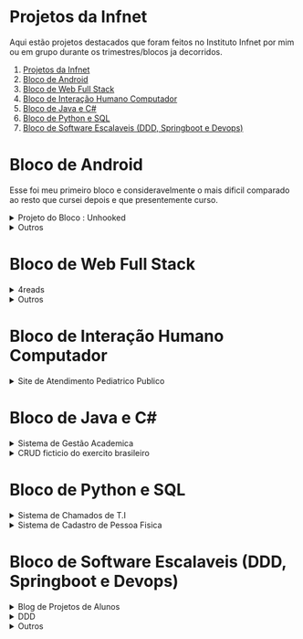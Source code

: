 # Projetos da Infnet
Aqui estão projetos destacados que foram feitos no Instituto Infnet por mim ou em grupo durante os trimestres/blocos ja decorridos.
1. [Projetos da Infnet](#projetos-da-infnet)  
2. [Bloco de Android](#bloco-de-android)  
3. [Bloco de Web Full Stack](#bloco-de-web-full-stack)  
4. [Bloco de Interação Humano Computador](#bloco-de-interação-humano-computador)  
5. [Bloco de Java e C#](#bloco-de-java-e-c)  
6. [Bloco de Python e SQL](#bloco-de-python-e-sql)  
7. [Bloco de Software Escalaveis (DDD, Springboot e Devops)](#bloco-de-software-escalaveis-ddd-springboot-e-devops)  

# Bloco de Android
Esse foi meu primeiro bloco e consideravelmente o mais dificil comparado ao resto que cursei depois e que presentemente curso.
<details>
  <summary>Projeto do Bloco : Unhooked</summary>

  ## Link do APK
  https://play.google.com/store/apps/details?id=com.danielgomeslipkin.unhooked.app&pli=1
  
  ## O projeto
  O projeto do bloco consistiu em criar um aplicativo hosteado na Play Store com anuncios, com integração ao Firebase e organizado com a metodologia SCRUM. Esse trabalho, dado a complexidade, devia ser feito em grupo porem devido ao tamanho pequeno da turma e o fato de que minha dupla abandonou a Infnet no meio do processo, tornando ele muito mais arduoso que o esperado. A proposta do aplicativo é basicamente um rastreador de vicios pessoais, como cigarros, com o intuito de auxiliar o usuario para controlar ele.

  <b> NOTE QUE NÃO SOU PROFISSIONAL DE PSICANALISE OU PSICOTERAPIA E QUALQUER DADO IMPERATIVO PRESENTE NO PROJETO É SOMENTE POR RAZÕES DE TESTE E PROTOTIPO. </b>

  ## Funcionalidades Completas
  - Login com Firebase, incluindo a opção de utilizar o Facebook
  - Dados dos Vicios retirados do Firebase Realtime Storage com a biblioteca Retrofit.
  - Dados dos usuarios e os seus vicios armazenados no Firebase Firestore

## Fotos
 Notara que o design é muito arcaico e certas coisas parecem estar desalinhadas, displays como o Grafico linear não aparentam utilidade e certas funcionalidades como vicios customizados do usuario não foram   
 implementados. Talvez revisite no futuro para dar uma aprimorada.

 ### Pagina de Login
<img src="https://i.imgur.com/hmMUjHy.png" width="30%">

### Dashboard
<img src="https://i.imgur.com/nK9cykG.png" width="30%">

### Configuração do Usuario
<img src="https://i.imgur.com/34dScRX.png" width="30%"><br>
Resetar Tudo retira todos os vicios do usuario e os dados relativos

### Pagina dos Vicios
<img src="https://i.imgur.com/Y3eY8zJ.png" width="30%"><br>
Era pra ter uma logo para cada vicio. Ver somente permite o usuario ter uma noção doque se trata, Add(icionar) disponibiliza a integração á conta do usuario.

### Pagina de Customização de Vicio
<img src="https://i.imgur.com/A1ZTvIA.png" width="30%">
<img src="https://i.imgur.com/1KH2TZP.png" width="30%">

### Pagina de Visualização do Vicio
<img src="https://i.imgur.com/NVZXCfO.png" width="30%"><br>
Fatos circulam aleatoriamente, a frase em cima não.<br>

<img src="https://i.imgur.com/yQBq9K4.png" width="30%"><br>
Ao clica Adicionar Uso, voce seleciona uma data e adicione as horas usadas (TV por exemplo) ou unidades usadas (cigarros pro exemplo) naquela data. O aplicativo disponibilizara esses pontos de uso no Grafico e te dara uma Avaliação Geral de acordo com uma media arbitraria. Se por exemplo voce fumou 5 cigarros essa semana, sua avaliação sera "Boa".
</details>

<details>
  <summary>Outros</summary>

  ## Criador de Personagem RPG
  Esse foi um mini-projeto que visava aplicar nosso conhecimento de Intents e a transição entre Atividades/Paginas diferentes no Aplicativo. Eu tive a ideia de criar um criador de personagem para um RPG ficticio. O projeto original não salvava os personagens criados após fechar o aplicativo pela falta de experiencia, por isso adicionei rapidinho uma integração com o sistema de arquivos interno do Android para persistir os dados.

  O codigo esta na ramificação [android_mikes_mmo](https://github.com/Bagelboi/Infnet-Projetos/tree/android_mikes_mmo)

 ### Pagina de Criação
  <img src="https://i.imgur.com/Ot4t6a1.png" width="30%"><br>
  O botão Classe vai para a seleção de Classe, Logo abre uma intent de escolher imagem do dispositivo e mudar a logo em cima do formulario e Creditos vai para a pagina de creditos

  ### Pagina de Seleção de Classe
  <img src="https://i.imgur.com/OZzAmos.png" width="30%"><br>
  As habilidades são marcadas se o nivel determinado na criação iguala ou supera o nivel da habilidade

  ### Pagina de Personagens criados
  <img src="https://i.imgur.com/Kukp6Qn.png" width="30%">
  <img src="https://i.imgur.com/KPfvzMC.png" width="30%"><br>
  O (+) adiciona um personagem novo e a lixeira apaga
  
  ### Pagina de Creditos
  <img src="https://i.imgur.com/XmVVJeJ.png" width="30%">


  ## Aplicativo de Notas
  Esse foi o trabalho final de uma disciplina que visava testar nosso conhecimento de Keystores, Anuncios, Arquivos Criptografados, Autenticação Firebase e Permissões (Principalmente relacionadas á Localização do usuario).

  ### Pagina Pre-Login
  <img src="https://i.imgur.com/QXdEiB6.png" width="30%">
  
  ### Pagina de Login
  <img src="https://i.imgur.com/3em1C9P.png" width="30%">

  ### Pagina de Notas
  <img src="https://i.imgur.com/c1yWg0L.png" width="30%">
  <img src="https://i.imgur.com/acxWkSr.png" width="30%"><br>
  Ao clicar o sifrão, se estivesse integrado o aplicativo á Play Store, um pagamento seria requisitado para comprar a versão premium da secunda figura (Sem anuncios). Mas ao clicar, ja dispõe ela de graça.

  ### Pagina de Criação de Nota
  <img src="https://i.imgur.com/VPLLa7y.png" width="30%"><br>
  O logo de localização pede a permissão de local. Os outros dois logos são para selecionar ou tirar foto para a nota. Ela então é salva como um arquivo criptografado e somente acessivel se o usuario logado for o que criou a nota.
  
</details>

# Bloco de Web Full Stack
<details>
  <summary>4reads</summary>
  
  ## O projeto
  O projeto do bloco consistiu em criar um site full-stack que utilizava o Firebase para atuar como banco de dados e o Vue para gerenciar o MVC com a metodologia XP (Extreme Programming).
  A ideia foi um site no estilo de Goodreads, onde você seria recompensado pontos por criticar, comentar, etc sobre os livros e lojistas ofereceriam cupons para quem quisesse gastar esses pontos e ganhar promoções na compra de livros. 
  E por mais que não esta completo tudo tudo tudo, estou bem orgulhoso do resultado inicial. Devo credito pela minha dupla Lucas Dias de Gondra.
  
  ## Funcionalidades Completas
  - Login com Firebase
  - Dados armazenados no Firebase
  - Sistema de criticas e comentarios com likes/dislikes
  - Sistema de pontos e cupons
  - Dados dos Livros retirados da API do OpenLibrary

## Fotos
### Landing Page
<img src="https://i.imgur.com/nOgBtEK.png" width="56%"><br>
<img src="https://i.imgur.com/OeEmeQU.png" width="56%"><br>
### Busca
<img src="https://i.imgur.com/8SBcrfc.png" width="56%"><br>
### Pagina do Livro
<img src="https://i.imgur.com/bJ8kItt.png" width="56%"><br>
<img src="https://i.\imgur.com/bJ8kItt.png" width="56%"><br>
Com criticas<br>
<img src="https://i.imgur.com/JmksKXF.png" width="56%"><br>
### Pagina do Usuario
<img src="https://i.imgur.com/MpfGWJy.png" width="56%"><br>
<img src="https://i.imgur.com/09Zkz7r.png" width="56%"><br>
### Ranking dos Livros
<img src="https://i.imgur.com/6dHJJEc.png" width="56%"><br>
### Pagina de Cupons
O primeiro cupom foi usado pelo usuario logado<br>
<img src="https://i.imgur.com/Xh1F99w.png" width="56%"><br>
</details>
<details>
  <summary>Outros</summary>

  ## Jogo da Memória
  Trabalho final da disciplina de introdução á Javascript. Tem um placar para cada configuração de jogo e um foguinho que muda de rosto no topo dependendo da sua velocidade em acertar os pares.<br>

O codigo esta na ramificação [js_jogo_de_advinha](https://github.com/Bagelboi/Infnet-Projetos/tree/js_jogo_de_advinha)

  
  ### Estado Inicial
  <img src="https://i.imgur.com/5C1SOkr.png" width="56%"><br>
  ### Jogo em Processo
  4 cartas por imagem, 2 cartas por par, 8 cartas total<br>
  <img src="https://i.imgur.com/7n1vMRj.png" width="56%"><br>
  ### Scoreboard em baixo
  <img src="https://i.imgur.com/3i5kbMh.png" width="56%"><br>

## GK Fashion
O projeto final da disciplina de introdução á design de Front-End.<br>

O codigo esta na ramificação [css_loja_de_moda](https://github.com/Bagelboi/Infnet-Projetos/tree/css_loja_de_moda)
### Pagina Inicial
<img src="https://i.imgur.com/GLjxclt.png" width="56%"><br>
<img src="https://i.imgur.com/iGcWub1.png" width="56%"><br>
### Pagina Sobre
<img src="https://i.imgur.com/wKCvFGA.png" width="56%"><br>

  ## Universo do Zé
  O projeto final da disciplina de frameworks de Javascript foram 2 CRUDs basicos feitos em React e Vue. O feito em Vue foi um sistema de encarceramento e o feito em React foi uma loja de armas.<br>

  Os códigos estão nas ramificações<br>
  [js_reactjs_armas](https://github.com/Bagelboi/Infnet-Projetos/tree/js_reactjs_armas)<br>
  [js_vuejs_prisao](https://github.com/Bagelboi/Infnet-Projetos/tree/js_vuejs_prisao)
  
  ### Cadeia do Zé (Vue)
<img src="https://i.imgur.com/hh1n7v7.png" width="56%"><br>
<img src="https://i.imgur.com/N9kQS0D.png" width="56%"><br>
<img src="https://i.imgur.com/9RpPAq1.png" width="56%"><br>
  ### Armamentos do Zé (React)
  <img src="https://i.imgur.com/hh6oLel.png" width="56%"><br>
  <img src="https://i.imgur.com/hjJfQ7t.png" width="56%"><br>
  <img src="https://i.imgur.com/AGzY6OF.png" width="56%"><br>
  </details>

</details>

# Bloco de Interação Humano Computador
<details>
  <summary>Site de Atendimento Pediatrico Publico</summary><br>
  O projeto era um site do governo para gestão de atendimento pediatrico, usando as varias técnicas de IHC como visto no livro da Simone Barbosa. Talvez foi o projeto que mais me forço fora da minha zona de comforto no aspecto de que precisei entrevistar pessoas aleatórias na rua perto dos hospitais para ter uma ideia minima de como funcionava o sistema.<br>

  ## Documentação
  https://docs.google.com/document/d/1HvHB4ANvCppxleShT7f0dcxb3LtXXGDc4RMps80xtcw/edit?usp=sharing

  ## Protótipo Interativo
  https://www.figma.com/proto/2nAkfGsYK6MW4YBW0vrwR7/Sistema-de-Cadastro-da-Crian%C3%A7a-para-Atendimento-Pediatrico-em-Redes-Publicas

  ## Fotos
  <img src="https://i.imgur.com/A7nr9ZQ.png" width="56%"><br>
  <img src="https://i.imgur.com/JEEzYxx.png" width="56%"><br>
  <img src="https://i.imgur.com/DuBjmRX.png" width="56%"><br>
  <img src="https://i.imgur.com/stOecr9.png" width="56%"><br>
</details>

# Bloco de Java e C#
<details>
  <summary>Sistema de Gestão Academica</summary><br>
  O projeto de bloco consistia em aprender á criar os varios diagramas da UML, como de caso de uso, de classe e de sequencia para depois implementar somente uma pequena parte em código com o Entity Framework do .NET. O projeto era um sistema de gestão academica replicando o modelo da INFNET.<br>
  
  ## Documento
  https://docs.google.com/document/d/10G8Tgg3mmFNvkUtC91dZfotngbWnkmIXxd_lXwV1kVw/edit?usp=sharing
  
  ## Fotos
  ### Diagrama de caso de uso
  <img src="https://i.imgur.com/FhamdS4.png" width="56%"><br>
  ### Diagrama de classe
  <img src="https://i.imgur.com/ygQsHCv.png" width="56%"><br>
  ### Diagrama de sequencia
  <img src="https://i.imgur.com/gAjwCPX.png" width="56%"><br>
  ### Código Principal
  <img src="https://i.imgur.com/AmIedUy.png" width="56%"><br>
  
</details>

<details>
  <summary>CRUD ficticio do exercito brasileiro</summary><br>
  Um CRUD simples feito com o SparkJava, possuindo um front-end de templates alem do back-end.<br><br>
  O código esta na ramificação: java_crud_exercito (https://github.com/Bagelboi/Infnet-Projetos/tree/java_crud_exercito)<br>
  
  ## Fotos
  <img src="https://i.imgur.com/Fwcm4GL.png" width="56%"><br>
  <img src="https://i.imgur.com/BKIri1l.png" width="56%"><br>
  <img src="https://i.imgur.com/CMbnHDW.png" width="56%"><br>
  <img src="https://i.imgur.com/2xn2wCy.png" width="56%"><br>
</details>

# Bloco de Python e SQL
<details>
  <summary>Sistema de Chamados de T.I</summary><br>
  O projeto de bloco consistia em criar um sistema de chamados baseado no GLPI e expor os dados como uma API para ser testada no Looker Studio com a projeção deles.<br>
  Código (https://replit.com/@DanielGomes58/SistemaChamadosPB) <br>
  Apresentação (https://www.youtube.com/watch?v=CfFDJi58FGU) <br>

  ## Fotos
  ### Relações de Entidades do Banco de Dados
  <img src="https://i.imgur.com/q6HgxKM.png"  width="56%"><br>
  ### Código rodando
  <img src="https://i.imgur.com/L0EzRgd.png"  width="56%"><br>
  ### Looker Studio
  <img src="https://i.imgur.com/q3eQGa2.png"  width="56%"><br>
  <img src="https://i.imgur.com/Q5iy4Dq.png"  width="56%"><br>
  <img src="https://i.imgur.com/YpMF1oZ.png"  width="56%"><br>
  
</details>
<details>
  <summary>Sistema de Cadastro de Pessoa Fisica</summary><br>
  Esse projeto inicialmente consistia em criar um menu simples de cadastro de pessoas fisicas. Depois se tornou uma API qual voce pode fazer requisições POST e GET para criar ou retornar registros de pessoas fisicas.<br>
  https://replit.com/@DanielGomes58/Servidor-Cadastro-API
  
  ## Fotos
  ### Versão Inicial
  <img src="https://i.imgur.com/SNTrBMa.png"  width="56%"><br>

  ### Forma de API
  <img src="https://i.imgur.com/fEr0BpM.png"  width="56%"><br>
  <img src="https://i.imgur.com/RFlGu8e.png"  width="56%"><br>
  
</details>

# Bloco de Software Escalaveis (DDD, Springboot e Devops)
<details>
  <summary>Blog de Projetos de Alunos</summary><br>
  Esse projeto foi idealizado como um CRUD de projetos e os micro-serviços dentro desses. Foi criado um front-end com React + Swagger e o back-end com varios microserviços feitos com Springboot + RabbitMQ + Papertrail e finalmente plantados no Docker. <br>
  
## Repositórios de Github
- https://github.com/Bagelboi/ProjetoDeBlocoEscalaveis - Configurações do docker-compose e módulos do projeto<br>
- https://github.com/DemarchiWorking/EurekaServer/tree/main - Servidor Eureka<br>
- https://github.com/Bagelboi/GatewayServicePB/tree/main - Serviço Gateway<br>
- https://github.com/DemarchiWorking/service-java-micro/tree/main - Serviço “Principal” e base de dados dos Services dos Projetos<br>
- https://github.com/DemarchiWorking/project-java-micro/tree/main - Serviço e base de dados dos Projetos<br>
- https://github.com/Bagelboi/Microservico-Comentarios-PB/tree/main - Serviço e base de dados de Comentarios nos Projetos<br>
- https://github.com/Bagelboi/alunoservice - Serviço e base de dados dos Alunos<br>

## Documento
https://docs.google.com/document/d/1HexdV6lmsqyBF55LbcLb755F42io3OKc9daZSnBZLTk/edit?usp=sharing

## Apresentação
https://www.youtube.com/watch?v=y-3Xjj4SoZQ

## Fotos
### Pagina Inicial
  <img src="https://i.imgur.com/5Wj7mWE.png"  width="56%"><br>
### Pagina de Login
  <img src="https://i.imgur.com/Sxfblt6.png"  width="56%"><br>
### Pagina de Criação de Projeto
  <img src="https://i.imgur.com/5Wj7mWE.png"  width="56%"><br>
### Pagina de Projetos
  <img src="https://i.imgur.com/jT9kGZT.png"  width="56%"><br>
### Pagina do Projeto
  <img src="https://i.imgur.com/GLaRqr4.png"  width="56%"><br>

</details>

<details>
  <summary>DDD</summary><br>
  Essa matéria consistiu no aprendizado da metodologia de Domain Driven Design (DDD). Em geral, a matéria rodou em torno de um projeto de petshop ficticia chamada Petfriends.<br>

  ## Design Estratégico (Planejamento e Classificação dos Dominios do negócio)
  Documento (https://docs.google.com/document/d/1xVhFt8gZ5s2lKRlYX6i4EIqtPNjBulUYxQMV26h4iIo/edit?usp=sharing)
  ### Mapa de Contextos
  <img src="https://i.imgur.com/X2D91K0.png"  width="56%"><br>
  ### Diagrama de Classe dos Agregados
  <img src="https://i.imgur.com/KpP5sF4.png" width="56%"><br>

  ## Design Tatico (Implementação em Código)
  Foi considerado usar Axon para praticar Event Sourcing só que por questões de agilidade foi melhor usar o RabbitMQ para testar os eventos de dominio.<br>
  Repositório (https://github.com/Bagelboi/Infnet-Projetos/tree/sistema_petfriends)<br>
  Documento (https://docs.google.com/document/d/1FVwfioV6UeQcFcx8wt5n7lotFg6QZagaujIHaXSQiF8/edit?usp=sharing)<br>

</details>

<details>
  <summary>Outros</summary>
  Outros projetos trabalharam competencias especificas.<br>

  ## Autenticação com Spring Security
  https://github.com/Bagelboi/Infnet-Projetos/tree/servicesspring_at
  ## Axon e Event Sourcing
  https://github.com/Bagelboi/Infnet-Projetos/tree/ddd2_tp3
  ## Webflux + Banco de Dados Reativo + Kubernetes + Test Containers + CI/CD com Github Actions
  ### Documento
  https://docs.google.com/document/d/1iJBHKnfid1LK4ko1NDqt3h-opSal2N80FUriu0mo_4Q/edit?usp=sharing)<br>
  ### Repositórios
  - https://github.com/Bagelboi/ls-funcionario-service<br> (Esse possui workflows do Actions)
  - https://github.com/Bagelboi/ls-missao-service<br>
  - https://github.com/Bagelboi/ls-eureka-server<br>
  - https://github.com/Bagelboi/ls-gateway-server<br>


</details>
